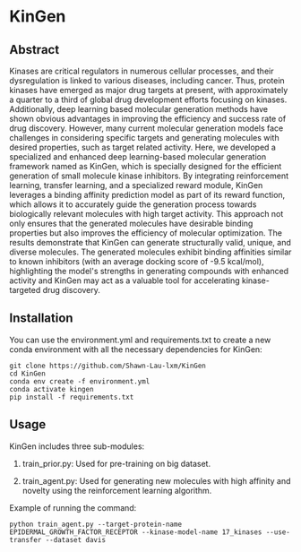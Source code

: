 # KinGen
 
## Abstract

Kinases are critical regulators in numerous cellular processes, and their dysregulation is linked to various diseases, including cancer. Thus, protein kinases have emerged as major drug targets at present, with approximately a quarter to a third of global drug development efforts focusing on kinases. Additionally, deep learning based molecular generation methods have shown obvious advantages in improving the efficiency and success rate of drug discovery. However, many current molecular generation models face challenges in considering specific targets and generating molecules with desired properties, such as target related activity. Here, we developed a specialized and enhanced deep learning-based molecular generation framework named as KinGen, which is specially designed for the efficient generation of small molecule kinase inhibitors. By integrating reinforcement learning, transfer learning, and a specialized reward module, KinGen leverages a binding affinity prediction model as part of its reward function, which allows it to accurately guide the generation process towards biologically relevant molecules with high target activity. This approach not only ensures that the generated molecules have desirable binding properties but also improves the efficiency of molecular optimization. The results demonstrate that KinGen can generate structurally valid, unique, and diverse molecules. The generated molecules exhibit binding affinities similar to known inhibitors (with an average docking score of -9.5 kcal/mol), highlighting the model's strengths in generating compounds with enhanced activity and KinGen may act as a valuable tool for accelerating kinase-targeted drug discovery. 

## Installation

You can use the environment.yml and requirements.txt to create a new conda environment with all the necessary dependencies for KinGen:

```
git clone https://github.com/Shawn-Lau-lxm/KinGen
cd KinGen
conda env create -f environment.yml
conda activate kingen
pip install -f requirements.txt
```

## Usage

KinGen includes three sub-modules:

 1. train_prior.py: Used for pre-training on big dataset.

 2. train_agent.py: Used for generating new molecules with high affinity and novelty using the reinforcement learning algorithm.



Example of running the command:

```
python train_agent.py --target-protein-name EPIDERMAL_GROWTH_FACTOR_RECEPTOR --kinase-model-name 17_kinases --use-transfer --dataset davis
```
